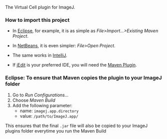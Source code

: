 The Virtual Cell plugin for ImageJ.

### How to import this project

* In [Eclipse](http://eclipse.org), for example, it is as simple as
  _File&gt;Import...&gt;Existing Maven Project_.

* In [NetBeans](http://netbeans.org), it is even simpler:
  _File&gt;Open Project_.

* The same works in [IntelliJ](http://jetbrains.net).

* If [jEdit](http://jedit.org) is your preferred IDE, you will need the
  [Maven Plugin](http://plugins.jedit.org/plugins/?MavenPlugin).

### Eclipse: To ensure that Maven copies the plugin to your ImageJ folder

1. Go to _Run Configurations..._
2. Choose _Maven Build_
3. Add the following parameter:
    - name: `imagej.app.directory`
    - value: `/path/to/ImageJ.app/`

This ensures that the final `.jar` file will also be copied to your ImageJ
plugins folder everytime you run the Maven Build